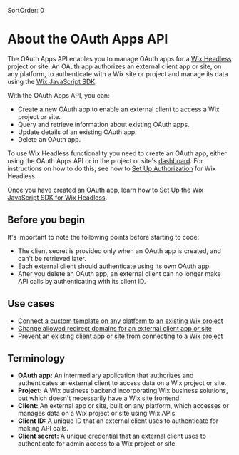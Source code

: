 SortOrder: 0
# About the OAuth Apps API

The OAuth Apps API enables you to manage OAuth apps for a [Wix Headless](https://dev.wix.com/api/sdk/about-wix-headless/overview) project or site. An OAuth app authorizes an external client app or site, on any platform, to authenticate with a Wix site or project and manage its data using the [Wix JavaScript SDK](https://dev.wix.com/api/sdk/introduction/about-the-wix-javascript-sdk).

With the OAuth Apps API, you can:

+ Create a new OAuth app to enable an external client to access a Wix project or site.
+ Query and retrieve information about existing OAuth apps.
+ Update details of an existing OAuth app.
+ Delete an OAuth app.

To use Wix Headless functionality you need to create an OAuth app, either using the OAuth Apps API or in the project or site's [dashboard](https://www.wix.com/my-account/site-selector/?buttonText=Select%20Site&title=Select%20a%20Site&autoSelectOnSingleSite=true&actionUrl=https:%2F%2Fwww.wix.com%2Fdashboard%2F%7B%7BmetaSiteId%7D%7D%2Foauth-apps-settings). For instructions on how to do this, see how to [Set Up Authorization](https://dev.wix.com/api/sdk/sdk-setup:-wix-headless/authorization) for Wix Headless.

Once you have created an OAuth app, learn how to [Set Up the Wix JavaScript SDK for Wix Headless](https://dev.wix.com/api/sdk/sdk-setup:-wix-headless/set-up-the-wix-sdk).

## Before you begin

It's important to note the following points before starting to code:

+ The client secret is provided only when an OAuth app is created, and can't be retrieved later.
+ Each external client should authenticate using its own OAuth app.
+ After you delete an OAuth app, an external client can no longer make API calls by authenticating with its client ID.

## Use cases

+ [Connect a custom template on any platform to an existing Wix project](https://dev.wix.com/api/rest/auth-management/oauth-apps/sample-flows#auth-management_oauth-apps_sample-flows_connect-a-custom-template-on-any-platform-to-an-existing-wix-project)
+ [Change allowed redirect domains for an external client app or site](https://dev.wix.com/api/rest/auth-management/oauth-apps/sample-flows#auth-management_oauth-apps_sample-flows_change-allowed-redirect-domains-for-an-external-client-app-or-site)
+ [Prevent an existing client app or site from connecting to a Wix project](https://dev.wix.com/api/rest/auth-management/oauth-apps/sample-flows#auth-management_oauth-apps_sample-flows_prevent-an-existing-client-app-or-site-from-connecting-to-a-wix-project)

## Terminology

+ **OAuth app:** An intermediary application that authorizes and authenticates an external client to access data on a Wix project or site.
+ **Project:** A Wix business backend incorporating Wix business solutions, but which doesn't necessarily have a Wix site frontend.
+ **Client:** An external app or site, built on any platform, which accesses or manages data on a Wix project or site using Wix APIs.
+ **Client ID:** A unique ID that an external client uses to authenticate for making API calls.
+ **Client secret:** A unique credential that an external client uses to authenticate for admin access to a Wix project or site.
